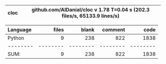 cloc|github.com/AlDanial/cloc v 1.78  T=0.04 s (202.3 files/s, 65133.9 lines/s)
--- | ---

Language|files|blank|comment|code
:-------|-------:|-------:|-------:|-------:
Python|9|238|822|1838
--------|--------|--------|--------|--------
SUM:|9|238|822|1838
